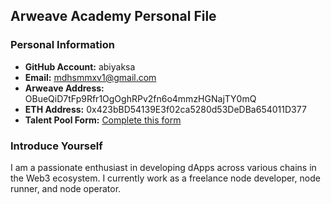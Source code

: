 ## Arweave Academy Personal File  

### Personal Information  
- **GitHub Account:** abiyaksa
- **Email:** mdhsmmxv1@gmail.com
- **Arweave Address:** OBueQiD7tFp9Rfr1OgOghRPv2fn6o4mmzHGNajTY0mQ
- **ETH Address:** 0x423bBD54139E3f02ca5280d53DeDBa654011D377
- **Talent Pool Form:** [Complete this form](https://docs.google.com/forms/d/e/1FAIpQLSfWA5fIIcBgmRppm3jNz5vmf9Mai_QMVil-2pO4r7YKn_Zhtw/viewform?usp=sf_link)  

### Introduce Yourself  
I am a passionate enthusiast in developing dApps across various chains in the Web3 ecosystem. I currently work as a freelance node developer, node runner, and node operator.  
